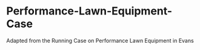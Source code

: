 # Performance-Lawn-Equipment-Case
Adapted from the Running Case on Performance Lawn Equipment in Evans
